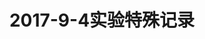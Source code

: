 ---
layout: post
title: 2017-9-4实验特殊记录
category: "reading"
tags: [实验记录]
description: ""
grammar_cjkRuby: true
---